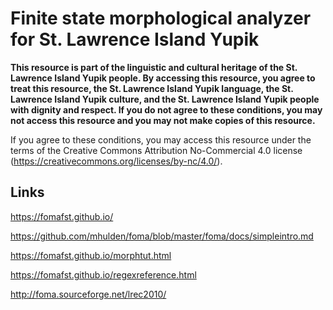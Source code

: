 # Finite state morphological analyzer for St. Lawrence Island Yupik

**This resource is part of the linguistic and cultural heritage of the St. Lawrence Island Yupik people. By accessing this resource, you agree to treat this resource, the St. Lawrence Island Yupik language, the St. Lawrence Island Yupik culture, and the St. Lawrence Island Yupik people with dignity and respect. If you do not agree to these conditions, you may not access this resource and you may not make copies of this resource.**

If you agree to these conditions, you may access this resource under the terms of the Creative Commons Attribution No-Commercial 4.0 license (https://creativecommons.org/licenses/by-nc/4.0/).


## Links

https://fomafst.github.io/

https://github.com/mhulden/foma/blob/master/foma/docs/simpleintro.md

https://fomafst.github.io/morphtut.html

https://fomafst.github.io/regexreference.html

http://foma.sourceforge.net/lrec2010/

